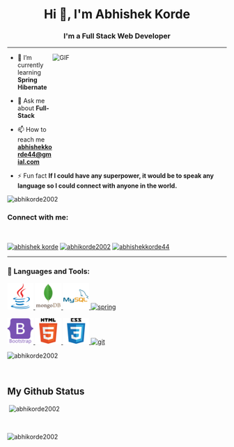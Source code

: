 <h1 align="center">Hi 👋, I'm Abhishek Korde</h1>

<h3 align="center">I'm a Full Stack Web Developer</h3>
<hr/>

<a target="_blank">
  <img align="right" height="250" width="400" alt="GIF" src="https://raw.githubusercontent.com/Adam-pw/Adam-pw/main/animation_500_kxa883sd.gif"">
</a>

- 🌱 I’m currently learning **Spring Hibernate**

- 💬 Ask me about **Full-Stack**

- 📫 How to reach me **abhishekkorde44@gmial.com**

- ⚡ Fun fact **If I could have any superpower, it would be to speak any language so I could connect with anyone in the world.**

<p align="left"> <img src="https://komarev.com/ghpvc/?username=abhikorde2002&label=Profile%20views&color=0e75b6&style=flat" alt="abhikorde2002" /> </p>

<h3 align="left">Connect with me:</h3>
<br>
<p align="left">
<a href="https://linkedin.com/in/abhishek korde" target="blank"><img align="center" src="https://raw.githubusercontent.com/rahuldkjain/github-profile-readme-generator/master/src/images/icons/Social/linked-in-alt.svg" alt="abhishek korde" height="30" width="40" /></a>               
<a href="https://codepen.io/abhikorde2002" target="blank"><img align="center" src="https://raw.githubusercontent.com/rahuldkjain/github-profile-readme-generator/master/src/images/icons/Social/codepen.svg" alt="abhikorde2002" height="30" width="40" /></a>
<a href="https://www.leetcode.com/abhishekkorde44" target="blank"><img align="center" src="https://raw.githubusercontent.com/rahuldkjain/github-profile-readme-generator/master/src/images/icons/Social/leet-code.svg" alt="abhishekkorde44" height="30" width="40" /></a>
</p>

<hr>
<h3 align="left">🚀 Languages and Tools:</h3>
<p > 
  <a  href="https://www.java.com" target="_blank" rel="noreferrer"> <img src="https://raw.githubusercontent.com/devicons/devicon/master/icons/java/java-original.svg" alt="java" width="60" height="60"/> </a>
   <a href="https://www.mongodb.com/" target="_blank" rel="noreferrer"> <img src="https://raw.githubusercontent.com/devicons/devicon/master/icons/mongodb/mongodb-original-wordmark.svg" alt="mongodb" width="60" height="60"/> </a>
   <a href="https://www.mysql.com/" target="_blank" rel="noreferrer"> <img src="https://raw.githubusercontent.com/devicons/devicon/master/icons/mysql/mysql-original-wordmark.svg" alt="mysql" width="60" height="60" /> </a>
  <a href="https://spring.io/" target="_blank" rel="noreferrer"> <img src="https://www.vectorlogo.zone/logos/springio/springio-icon.svg" alt="spring" width="60" height="60"/> </a> <br>
  <br>
  <a href="https://getbootstrap.com" target="_blank" rel="noreferrer"> <img src="https://raw.githubusercontent.com/devicons/devicon/master/icons/bootstrap/bootstrap-plain-wordmark.svg" alt="bootstrap" width="60" height="60"/> </a> 
 <a href="https://www.w3.org/html/" target="_blank" rel="noreferrer"> <img src="https://raw.githubusercontent.com/devicons/devicon/master/icons/html5/html5-original-wordmark.svg" alt="html5" width="60" height="60"/> </a>
 <a href="https://www.w3schools.com/css/" target="_blank" rel="noreferrer"> <img src="https://raw.githubusercontent.com/devicons/devicon/master/icons/css3/css3-original-wordmark.svg" alt="css3" width="60" height="60"/> </a> 
  <a href="https://git-scm.com/" target="_blank" rel="noreferrer"> <img src="https://www.vectorlogo.zone/logos/git-scm/git-scm-icon.svg" alt="git" width="60" height="60"/> </a>  
  </p>

<p ><img align="Center" src="https://github-readme-stats.vercel.app/api/top-langs?username=abhikorde2002&show_icons=true&locale=en&layout=compact" alt="abhikorde2002" /></p>
<br>
<h2> My Github Status</h2>

<p >&nbsp;<img align="center" src="https://github-readme-stats.vercel.app/api?username=abhikorde2002&show_icons=true&locale=en" alt="abhikorde2002" /></p>
<br>
<p><img align="center" src="https://github-readme-streak-stats.herokuapp.com/?user=abhikorde2002&" alt="abhikorde2002" /></p>
